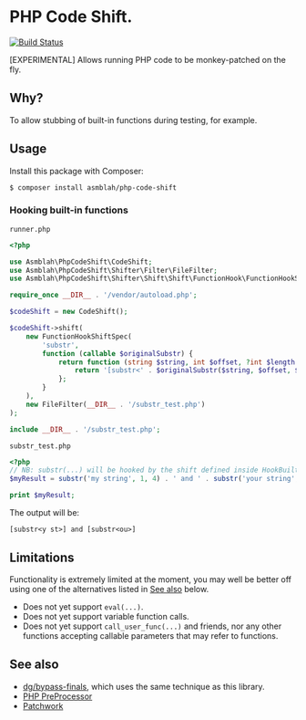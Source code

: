# PHP Code Shift.

[![Build Status](https://github.com/asmblah/php-code-shift/workflows/CI/badge.svg)](https://github.com/asmblah/php-code-shift/actions?query=workflow%3ACI)

[EXPERIMENTAL] Allows running PHP code to be monkey-patched on the fly.

## Why?
To allow stubbing of built-in functions during testing, for example.

## Usage
Install this package with Composer:

```shell
$ composer install asmblah/php-code-shift
```

### Hooking built-in functions

`runner.php`

```php
<?php

use Asmblah\PhpCodeShift\CodeShift;
use Asmblah\PhpCodeShift\Shifter\Filter\FileFilter;
use Asmblah\PhpCodeShift\Shifter\Shift\Shift\FunctionHook\FunctionHookShiftSpec;

require_once __DIR__ . '/vendor/autoload.php';

$codeShift = new CodeShift();

$codeShift->shift(
    new FunctionHookShiftSpec(
        'substr',
        function (callable $originalSubstr) {
            return function (string $string, int $offset, ?int $length = null) use ($originalSubstr) {
                return '[substr<' . $originalSubstr($string, $offset, $length) . '>]';
            };
        }
    ),
    new FileFilter(__DIR__ . '/substr_test.php')
);

include __DIR__ . '/substr_test.php';
```

`substr_test.php`
```php
<?php
// NB: substr(...) will be hooked by the shift defined inside HookBuiltinFunctionTest.
$myResult = substr('my string', 1, 4) . ' and ' . substr('your string', 1, 2);

print $myResult;
```

The output will be:
```
[substr<y st>] and [substr<ou>]
```

## Limitations
Functionality is extremely limited at the moment, you may well be better off using one of the alternatives
listed in [See also](#see-also) below.

- Does not yet support `eval(...)`.
- Does not yet support variable function calls.
- Does not yet support `call_user_func(...)` and friends,
  nor any other functions accepting callable parameters that may refer to functions.

## See also
- [dg/bypass-finals][1], which uses the same technique as this library.
- [PHP PreProcessor][2]
- [Patchwork][3]

[1]: https://github.com/dg/bypass-finals
[2]: https://github.com/ircmaxell/php-preprocessor
[3]: https://github.com/antecedent/patchwork
